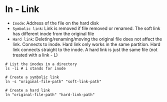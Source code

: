 # ln - Link

- `Inode`: Address of the file on the hard disk
- `Symbolic link`: Link is removed if file removed or renamed. The soft link has different inode from the original file
- `Hard link`: Deleting/renaming/moving the original file does not affect the link. Connects to inode. Hard link only works in the same partition. Hard link connects straight to the inode. A hard link is just the same file (not treated with a link - L)

```shell
# List the inodes in a directory
ls -li # i stands for inode

# Create a symbolic link
ln -s "original-file-path" "soft-link-path"

# Create a hard link
ln "original-file-path" "hard-link-path"
```
